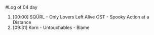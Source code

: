 #Log of 04 day

1. [00:00] SQÜRL - Only Lovers Left Alive OST - Spooky Action at a Distance
1. [09:31] Korn - Untouchables - Blame
